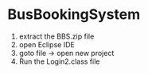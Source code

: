 # BusBookingSystem
1. extract the BBS.zip file
2. open Eclipse IDE
3. goto file -> open new project
4. Run the Login2.class file
